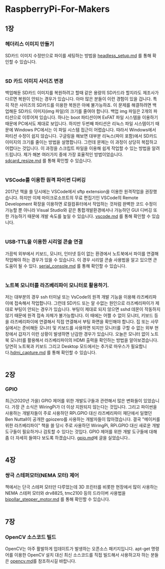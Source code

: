 # RaspberryPi-For-Makers

## 1장
### 헤더리스 이미지 만들기
SD카드 이미지 수정만으로 파이를 세팅하는 방법을 [headless_setup.md](https://github.com/raspberry-pi-maker/RaspberryPi-For-Makers/blob/master/tips/chap-01/headless_setup.md) 를 통해 확인할 수 있습니다.<br /><br />

### SD 카드 이미지 사이즈 변경
백업해둔 SD카드 이미지를 복원하려고 할때 같은 용량의 SD카드라 할지라도 제조사가 다르면 복원이 안되는 경우가 있습니다. 아마 많은 분들이 이런 경험이 있을 겁니다. 특히 작은 사이즈의  SD카드를 이용한 복원은 아예 불가능하죠. 이 문제를 해결하려면 백업해둔 SD카드 이미지(img 파일)의 크기를 줄여야 합니다. 백업 img 파일은 2개의 파티션으로 이루어져 있습니다. 하나는 boot 파티션이며 ExFAT 파일 시스템을 이용하기 때문에 PC에서도 제대로 보입니다. 하지만 두번째 파티션은 리눅스 파일 시스템이기 때문에 Windows PC에서는 이 파일 시스템 접근이 어렵습니다. 따라서 Windows에서 파티션 수정이 쉽지 않습니다. 구글링을 해보면 대부분 리눅스(파이 포함)에서 SD카드 이미지의 크기를 줄이는 방법을 설명합니다. 그런데 문제는 이 과정이 상당히 복잡하고 어렵다는 것입니다. 이 과정을 스크립트 파일을 이용해 쉽게 작업할 수 있는 방법을 알려드립니다. 제가 해본 여러가지 중에 가장 효율적인 방법이었습니다.
 [sdcard_resize.md](./tips/chap-01/sdcard_resize.md) 를 통해 확인할 수 있습니다.<br /><br />


### VSCode를 이용한 원격 파이썬 디버깅
2017년 책을 쓸 당시에는 VSCode에서 sftp extension을 이용한 원격작업을 권장했습니다. 하지만 이제 마이크로소프트의 무료 편집기인 VSCode의 Remote Development 확장을 이용하면 로컬컴퓨터에서 작업하는 것처럼 완벽한 코드 수정이 가능할 뿐 아니라 Visual Studio와 같은 통합개발환경에서나 가능하던 GUI 디버깅 또한 가능하기 때문에 개발 속도를 높일 수 있습니다. [vscode.md](https://github.com/raspberry-pi-maker/RaspberryPi-For-Makers/blob/master/tips/chap-01/vscode.md) 를 통해 확인할 수 있습니다.<br /><br />

### USB-TTL을 이용한 시리얼 콘솔 연결
가끔씩 외부에서 키보드, 모니터, 인터넷 등이 없는 환경에서 노트북에서 파이를 연결해 작업해야 하는 경우가 있을 수 있습니다. 이 경우 시리얼 콘솔 사용법을 알고 있으면 큰 도움이 될 수 있다. [serial_console.md](https://github.com/raspberry-pi-maker/RaspberryPi-For-Makers/blob/master/tips/chap-01/serial_console.md) 를 통해 확인할 수 있습니다.<br /><br />

### 노트북 모니터를 라즈베리파이 모니터로 활용하기.
저는 대부분의 경우 ssh 터미널 또는 VsCode의 원격 개발 기능을 이용해 라즈베리파이에 접속해서 작업합니다. 그런데 SD카드 또는 알 수없는 원인으로 라즈베리파이가 제대로 부팅이 안되는 경우가 있습니다. 부팅이 제대로 되지 않으면 sshd 데몬이 작동하지 않기 때문에 원격 접속 자체가 불가능합니다. 이 때에는 어쩔 수 없이 모니터, 키보드 등을 라즈베리파이에 연결해서 직접 연결해서 부팅 화면을 확인해야 합니다. 집 또는 사무실에서는 준비해둔 모니터 및 키보드를 사용하면 되지만 모니터를 구할 수 없는 외부 현장에서 갑자기 이런 상황이 발생하면 난감한 경우가 있습니다. 오늘은 모니터 없이 노트북 모니터를 활용해서 라즈베리파이의 HDMI 출력을 확인하는 방법을 알아보겠습니다. 당연히 노트북과 키보드 그리고 Desktop 모드에서는 추가로 마우스가 필요합니다.[hdmi_capture.md](./tips/chap-01/hdmi_capture.md) 를 통해 확인할 수 있습니다.<br /><br />

## 2장
### GPIO
최근(2020년 가을) GPIO 제어를 위한 개발도구들과 관련해서 많은 변화들이 있었습니다. 가장 큰 소식은 WiringPi가 더 이상 지원되지 않는다는 것입니다. 그리고 파이썬을 사용하는 개발자들이 주로 사용하던 RPi.GPIO 대신 라즈베리파이 재단에서 일했던 Ben Nuttall이 공개한 gpiozero를 사용하는 개발자들이 많아졌습니다. 결국 "메이커를 위한 라즈베리파이" 책을 쓸 당시 주로 사용하던 WiringPi, RPi.GPIO 대신 새로운 개발 도구들이 필요하거나 검토할 수 있다는 것입다. GPIO 제어를 위한 개발 도구들에 대해 좀 더 자세히 들여다 보도록 하겠습니다.
[gpio.md](https://github.com/raspberry-pi-maker/RaspberryPi-For-Makers/blob/master/tips/chap-02/gpio.md)에 글을 실었습니다..<br /><br />


## 4장
### 쌍극 스테퍼모터(NEMA 모터) 제어
책에서는 단극 스테퍼 모터만 다루었는데 3D 프린터를 비롯한 현장에서 많이 사용하는 NEMA 스테퍼 모터와 drv8825, tmc2100 등의 드라이버 사용법을 [bipollar_stepper_motor.md](https://github.com/raspberry-pi-maker/RaspberryPi-For-Makers/blob/master/tips/chap-04/bipollar_stepper_motor.md) 를 통해 확인할 수 있습니다.<br /><br />


## 7장
### OpenCV 소스코드 빌드
OpenCV는 아주 활발하게 업데이트가 발생하는 오픈소스 패키지입니다. apt-get 명령어를 이용한 OpenCV  설치 대신 최신 소스코드를 직접 빌드해서 사용하고자 하는 분들은 [opencv.md](https://github.com/raspberry-pi-maker/RaspberryPi-For-Makers/blob/master/tips/chap-07/opencv.md)를 참조하시길 바랍니다.
